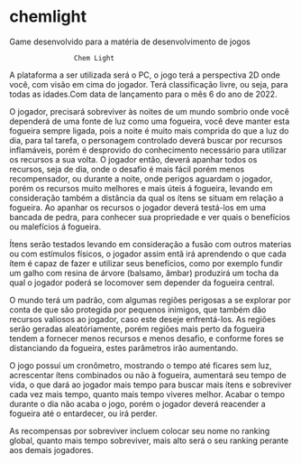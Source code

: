 # chemlight
Game desenvolvido para a matéria de desenvolvimento de jogos

                    Chem Light

A plataforma a ser utilizada será o PC, o jogo terá a perspectiva 2D onde você, com visão em cima do jogador. Terá classificação livre, ou seja, para todas as idades.Com data de lançamento para o mês 6 do ano de 2022.

O jogador, precisará sobreviver às noites de um mundo sombrio onde você dependerá de uma fonte de luz como uma fogueira, você deve manter esta fogueira sempre ligada, pois a noite é muito mais comprida do que a luz do dia, para tal tarefa, o personagem controlado deverá buscar por recursos inflamáveis, porém é desprovido do conhecimento necessário para utilizar os recursos a sua volta. O jogador então, deverá apanhar todos os recursos, seja de dia, onde o desafio é mais fácil porém menos recompensador, ou durante a noite, onde perigos aguardam o jogador, porém os recursos muito melhores e mais úteis á fogueira, levando em consideração também a distãncia da qual os ítens se situam em relação a fogueira. Ao apanhar os recursos o jogador deverá testá-los em uma bancada de pedra, para conhecer sua propriedade e ver quais o benefícios ou malefícios á fogueira.

Ítens serão testados levando em consideração a fusão com outros materias ou com estímulos físicos, o jogador assim entã irá aprendendo o que cada ítem é capaz de fazer e utilizar seus benefícios, como por exemplo fundir um galho com resina de árvore (balsamo, âmbar) produzirá um tocha da qual o jogador poderá se locomover sem depender da fogueira central.

O mundo terá um padrão, com algumas regiões perigosas a se explorar por conta de que são protegida por pequenos inimigos, que também dão recursos valiosos ao jogador, caso este deseje enfrentá-los. As regiões serão geradas aleatóriamente, porém regiões mais perto da fogueira tendem a fornecer menos recursos e menos desafio, e conforme fores se distanciando da fogueira, estes parâmetros irão aumentando.

O jogo possuí um cronômetro, mostrando o tempo até ficares sem luz, acrescentar ítens combinados ou não à fogueira, aumentará seu tempo de vida, o que dará ao jogador mais tempo para buscar mais ítens e sobreviver cada vez mais tempo, quanto mais tempo viveres melhor. Acabar o tempo durante o dia não acaba o jogo, porém o jogador deverá reacender a fogueira até o entardecer, ou irá perder.

As recompensas por sobreviver incluem colocar seu nome no ranking global, quanto mais tempo sobreviver, mais alto será o seu ranking perante aos demais jogadores.
